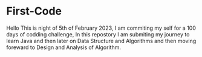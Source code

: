 # First-Code

Hello This is night of 5th of February 2023, I am commiting my self for a 100 days of codding challenge, 
In this repostory I am submiting my journey to learn Java and then later on Data Structure and Algorithms and 
then moving foreward to Design and Analysis of Algorithm.

